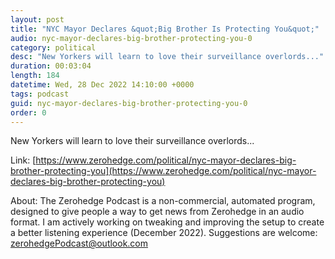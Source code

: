 ```yaml
---
layout: post
title: "NYC Mayor Declares &quot;Big Brother Is Protecting You&quot;"
audio: nyc-mayor-declares-big-brother-protecting-you-0
category: political
desc: "New Yorkers will learn to love their surveillance overlords..."
duration: 00:03:04
length: 184
datetime: Wed, 28 Dec 2022 14:10:00 +0000
tags: podcast
guid: nyc-mayor-declares-big-brother-protecting-you-0
order: 0
---
```

New Yorkers will learn to love their surveillance overlords...

Link: [https://www.zerohedge.com/political/nyc-mayor-declares-big-brother-protecting-you](https://www.zerohedge.com/political/nyc-mayor-declares-big-brother-protecting-you)

About: The Zerohedge Podcast is a non-commercial, automated program, designed to give people a way to get news from Zerohedge in an audio format.  I am actively working on tweaking and improving the setup to create a better listening experience (December 2022).  Suggestions are welcome: [zerohedgePodcast@outlook.com](mailto:zerohedgePodcast@outlook.com)